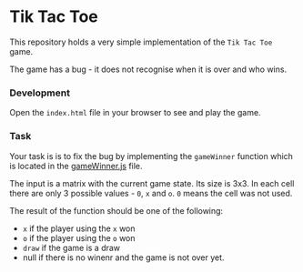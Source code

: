 # Tik Tac Toe

This repository holds a very simple implementation of the `Tik Tac Toe` game.

The game has a bug - it does not recognise when it is over and who wins.

### Development

Open the `index.html` file in your browser to see and play the game.

### Task

Your task is is to fix the bug by implementing the `gameWinner` function which is located in the [gameWinner.js](./gameWinner.js) file.

The input is a matrix with the current game state. Its size is 3x3. In each cell there are only 3 possible values - `0`, `x`
and `o`. `0` means the cell was not used.

The result of the function should be one of the following:

- `x` if the player using the `x` won
- `o` if the player using the `o` won
- `draw` if the game is a draw
- null if there is no winenr and the game is not over yet.
